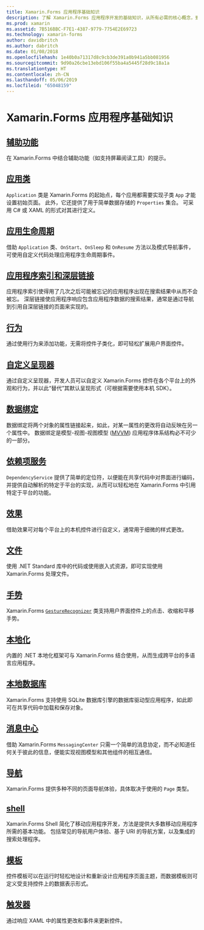 ```yaml
---
title: Xamarin.Forms 应用程序基础知识
description: 了解 Xamarin.Forms 应用程序开发的基础知识，从所有必需的核心概念，到最后的辅助功能和本地化等。
ms.prod: xamarin
ms.assetid: 7B516BBC-F7E1-4387-9779-7754E2E69723
ms.technology: xamarin-forms
author: davidbritch
ms.author: dabritch
ms.date: 01/08/2018
ms.openlocfilehash: 1e40b0a71317d8c9cb3de391a0b941a5bb081956
ms.sourcegitcommit: 9d90a26cbe13ebd106f55ba4a5445f28d9c18a1a
ms.translationtype: HT
ms.contentlocale: zh-CN
ms.lasthandoff: 05/06/2019
ms.locfileid: "65048159"
---
```

# <a name="xamarinforms-application-fundamentals"></a>Xamarin.Forms 应用程序基础知识

## <a name="accessibilityaccessibilityindexmd"></a>[辅助功能](accessibility/index.md)

在 Xamarin.Forms 中结合辅助功能（如支持屏幕阅读工具）的提示。

## <a name="app-classapplication-classmd"></a>[应用类](application-class.md)

`Application` 类是 Xamarin.Forms 的起始点，每个应用都需要实现子类 `App` 才能设置初始页面。 此外，它还提供了用于简单数据存储的 `Properties` 集合。 可采用 C# 或 XAML 的形式对其进行定义。

## <a name="app-lifecycleapp-lifecyclemd"></a>[应用生命周期](app-lifecycle.md)

借助 `Application` 类、`OnStart`、`OnSleep` 和 `OnResume` 方法以及模式导航事件，可使用自定义代码处理应用程序生命周期事件。

## <a name="application-indexing-and-deep-linkingdeep-linkingmd"></a>[应用程序索引和深层链接](deep-linking.md)

应用程序索引使得用了几次之后可能被忘记的应用程序出现在搜索结果中从而不会被忘。 深层链接使应用程序响应包含应用程序数据的搜索结果，通常是通过导航到引用自深层链接的页面来实现的。

## <a name="behaviorsbehaviorsindexmd"></a>[行为](behaviors/index.md)

通过使用行为来添加功能，无需将控件子类化，即可轻松扩展用户界面控件。

## <a name="custom-rendererscustom-rendererindexmd"></a>[自定义呈现器](custom-renderer/index.md)

通过自定义呈现器，开发人员可以自定义 Xamarin.Forms 控件在各个平台上的外观和行为，并以此“替代”其默认呈现形式（可根据需要使用本机 SDK）。

## <a name="data-bindingdata-bindingindexmd"></a>[数据绑定](data-binding/index.md)

数据绑定将两个对象的属性链接起来，如此，对某一属性的更改将自动反映在另一个属性中。 数据绑定是模型-视图-视图模型 ([MVVM](~/xamarin-forms/enterprise-application-patterns/mvvm.md)) 应用程序体系结构必不可少的一部分。

## <a name="dependency-servicedependency-serviceindexmd"></a>[依赖项服务](dependency-service/index.md)

`DependencyService` 提供了简单的定位符，以便能在共享代码中对界面进行编码，并提供自动解析的特定于平台的实现，从而可以轻松地在 Xamarin.Forms 中引用特定于平台的功能。

## <a name="effectseffectsindexmd"></a>[效果](effects/index.md)

借助效果可对每个平台上的本机控件进行自定义，通常用于细微的样式更改。

## <a name="filesfilesmd"></a>[文件](files.md)

使用 .NET Standard 库中的代码或使用嵌入式资源，即可实现使用 Xamarin.Forms 处理文件。

## <a name="gesturesgesturesindexmd"></a>[手势](gestures/index.md)

Xamarin.Forms [`GestureRecognizer`](xref:Xamarin.Forms.GestureRecognizer) 类支持用户界面控件上的点击、收缩和平移手势。

## <a name="localizationlocalizationindexmd"></a>[本地化](localization/index.md)

内置的 .NET 本地化框架可与 Xamarin.Forms 结合使用，从而生成跨平台的多语言应用程序。

## <a name="local-databasesdatabasesmd"></a>[本地数据库](databases.md)

Xamarin.Forms 支持使用 SQLite 数据库引擎的数据库驱动型应用程序，如此即可在共享代码中加载和保存对象。

## <a name="messaging-centermessaging-centermd"></a>[消息中心](messaging-center.md)

借助 Xamarin.Forms `MessagingCenter` 只需一个简单的消息协定，而不必知道任何关于彼此的信息，便能实现视图模型和其他组件的相互通信。

## <a name="navigationnavigationindexmd"></a>[导航](navigation/index.md)

Xamarin.Forms 提供多种不同的页面导航体验，具体取决于使用的 `Page` 类型。

## <a name="shellshellindexmd"></a>[shell](shell/index.md)

Xamarin.Forms Shell 简化了移动应用程序开发，方法是提供大多数移动应用程序所需的基本功能。 包括常见的导航用户体验、基于 URI 的导航方案，以及集成的搜索处理程序。

## <a name="templatestemplatesindexmd"></a>[模板](templates/index.md)

控件模板可以在运行时轻松地设计和重新设计应用程序页面主题，而数据模板则可定义受支持控件上的数据表示形式。

## <a name="triggerstriggersmd"></a>[触发器](triggers.md)

通过响应 XAML 中的属性更改和事件来更新控件。
